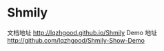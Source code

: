 # Shmily

文档地址 http://lqzhgood.github.io/Shmily
Demo 地址 http://github.com/lqzhgood/Shmily-Show-Demo

